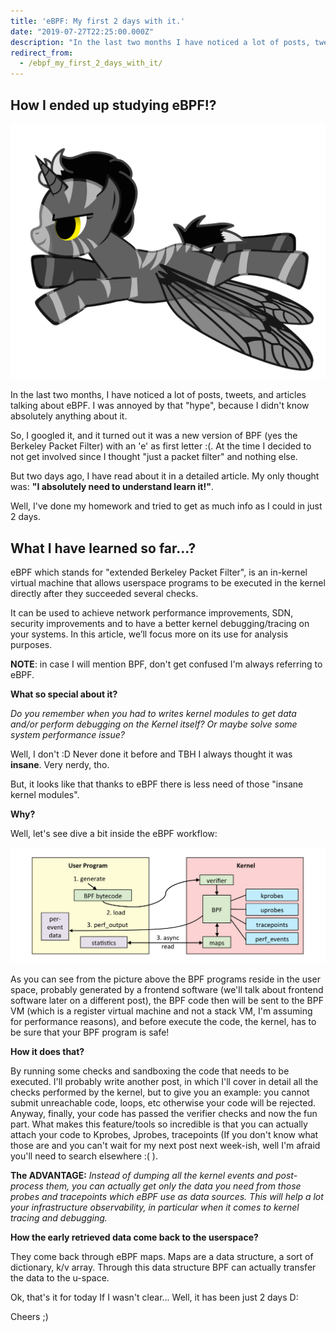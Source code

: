 ```yaml
---
title: 'eBPF: My first 2 days with it.'
date: "2019-07-27T22:25:00.000Z"
description: "In the last two months I have noticed a lot of posts, tweets and articles talking about eBPF, I was annoyed by that 'hype', because I didn't know absolutely anything about it.So, I googled it, and it turned out it was BPF (yes the Berkeley Packet Filter) with an 'e' as first letter :(. At the time I decided to not get involved, since it was 'just a packet filter' and nothing else. But..."
redirect_from:
  - /ebpf_my_first_2_days_with_it/
---
```

## How I ended up studying eBPF!?
!['ebpf_logo'](./ebpf_logo.png)

In the last two months, I have noticed a lot of posts, tweets, and articles talking about eBPF.
I was annoyed by that "hype", because I didn't know absolutely anything about it.

So, I googled it, and it turned out it was a new version of BPF (yes the Berkeley Packet Filter) with an 'e' as first letter :(. At the time I decided to not get involved since I thought "just a packet filter" and nothing else.

But two days ago, I have read about it in a detailed article. My only thought was: **"I absolutely need to understand learn it!"**.

Well, I've done my homework and tried to get as much info as I could in just 2 days.

## What I have learned so far...?

eBPF which stands for "extended Berkeley Packet Filter", is an in-kernel virtual machine that allows userspace programs to be executed in the kernel directly after they succeeded several checks.

It can be used to achieve network performance improvements, SDN, security improvements and to have a better kernel debugging/tracing on your systems.
In this article, we’ll focus more on its use for analysis purposes.

**NOTE**: in case I will mention BPF, don't get confused I'm always referring to eBPF.

**What so special about it?**

*Do you remember when you had to writes kernel modules to get data and/or perform debugging on the Kernel itself? Or maybe solve some system performance issue?*

Well, I don't :D Never done it before and TBH I always thought it was **insane**. Very nerdy, tho.

But, it looks like that thanks to eBPF there is less need of those "insane kernel modules".

**Why?**

Well, let's see dive a bit inside the eBPF workflow:

!['linux_ebpf_internals'](./linux_ebpf_internals.png)

As you can see from the picture above the BPF programs reside in the user space, probably generated by a frontend software (we'll talk about frontend software later on a different post), the BPF code then will be sent to the BPF VM (which is a register virtual machine and not a stack VM, I'm assuming for performance reasons), and before execute the code, the kernel, has to be sure that your BPF program is safe!

**How it does that?**

By running some checks and sandboxing the code that needs to be executed. I'll probably write another post, in which I'll cover in detail all the checks performed by the kernel, but to give you an example: you cannot submit unreachable code, loops, etc otherwise your code will be rejected.
Anyway, finally, your code has passed the verifier checks and now the fun part. What makes this feature/tools so incredible is that you can actually attach your code to Kprobes, Jprobes, tracepoints (If you don't know what those are and you can't wait for my next post next week-ish, well I'm afraid you'll need to search elsewhere :( ).

**The ADVANTAGE:**
*Instead of dumping all the kernel events and post-process them, you can actually get only the data you need from those probes and tracepoints which eBPF use as data sources. This will help a lot your infrastructure observability, in particular when it comes to kernel tracing and debugging.*

**How the early retrieved data come back to the userspace?**

They come back through eBPF maps.
Maps are a data structure, a sort of dictionary, k/v array. Through this data structure BPF can actually transfer the data to the u-space.

Ok, that's it for today If I wasn't clear... Well, it has been just 2 days D:

Cheers ;)